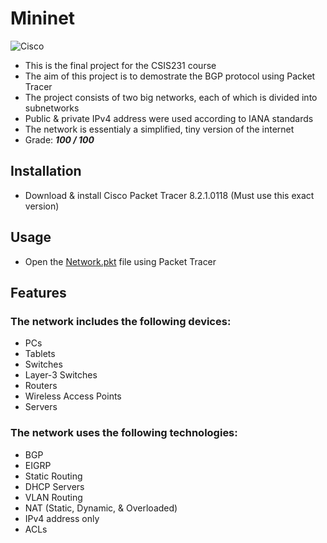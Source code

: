 # Mininet

![Cisco](https://img.shields.io/badge/cisco-%23049fd9.svg?style=for-the-badge&logo=cisco&logoColor=black)


- This is the final project for the CSIS231 course
- The aim of this project is to demostrate the BGP protocol using Packet Tracer
- The project consists of two big networks, each of which is divided into subnetworks
- Public & private IPv4 address were used according to IANA standards
- The network is essentialy a simplified, tiny version of the internet
- Grade: _**100 / 100**_

## Installation

- Download & install Cisco Packet Tracer 8.2.1.0118 (Must use this exact version)

## Usage

- Open the [Network.pkt](Network.pkt) file using Packet Tracer 

## Features

### The network includes the following devices:
- PCs
- Tablets
- Switches
- Layer-3 Switches
- Routers
- Wireless Access Points
- Servers


### The network uses the following technologies:
- BGP
- EIGRP
- Static Routing
- DHCP Servers
- VLAN Routing
- NAT (Static, Dynamic, & Overloaded)
- IPv4 address only
- ACLs
